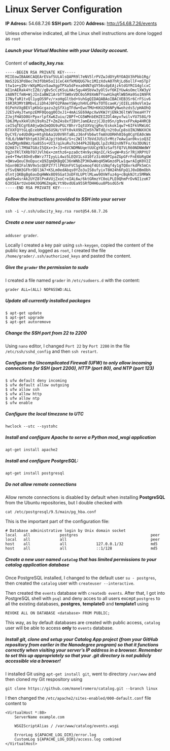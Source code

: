 # Linux Server Configuration

**IP Adress:** 54.68.7.26
**SSH port:** 2200
**Address:** http://54.68.7.26/events


Unless otherwise indicated, all the Linux shell instructions are done logged as `root`

##### Launch your Virtual Machine with your Udacity account.
Content of **udacity_key.rsa**:
```
-----BEGIN RSA PRIVATE KEY-----
MIIEowIBAAKCAQEArEVaf5ULAlsQAPR9l7eNV5lrPVZwJdOYyRYOAQV3hPbb1Rg/
NmS32G3Pd8ec7m3fObH5oI1CeC4XfkMUQUG7kc1MIzXdvA07hRjLd6ollF+mSTp7
ttw1o+yINrrWXpMGzn5awXgpTPXa5dFexa04N7qUY56sdpEAjzktdGYRCG4glcxC
NI1nAERak4YcIZ0//gBv5cCzKSuLHAc5gu4H5bVw3yOlSvf6KIYUwAsOmclXW3yV
zA8NTCfmN+WjJInIaBWZ1ArbTTSW0xVDC0o5R9XmNfYswH1kqRlWB5Ha9So1N9FR
I7NyfaR1tvQl1ygOS9Fv/rxoHgGltbd+VuhGgQIDAQABAoIBACVEB3Sr6CrFSiv6
t6R3R3MYtBMbvLziDh4J0FO2PAmeYSWyzhHVLdP6xTOTEcaeK/jOIELz69oVlm1w
01PehVXgBEVlpKbGcgazu2gSfXigTFdw+EwxTMU+KKU2O6NPyNwohzds5/pHAOhQ
J2E5vHyJtwnpzEMF0Qoqg0O3xJ1+4mAiSE69ApcXwVKWJYjENk36ltWV7meaHY7Y
ZJojFHASO0UrPpxrlpfXw6Zuiu/2BPf+CG5WMnbEHZEIZOl4myxfwilvYU758G/9
lD6JMyvXkHlUh19sRsZf+ZmZ4s8xfIBVtJamEAzzjCJDz05n/g9vsxFPxAp4HRCB
ceI5qTECgYEA0jwQmImQOG9uPGLYBhrrIqtUXVqjgRe/Eskok1qw7+6IFkVRWi6C
6TXXFQYtGLqEcebMq2mSUSN/tVFt0vkX9bZIm5h7WTdQ/n2t0uCp8sUINJNNXXCN
DyCYE/o4UDdKp+HtghbAa1U0V9hTaBLz36nFVb6wtfmAhUORHh0I6g0CgYEA0cWm
fdL6/bNWf6htp63JHlAJpjtb0aG/S+c2WIlt7bVdJU5i5rMtz7eAw1an9kvioQ3Z
o3wQMgnN8Wz/Ga8S5s+UI3/qikuRu7o344Pk2EBpQLlpZcR82nXNTFo/Xo3DUNit
D2H87cl7M9ATG0zI5QXx+3+J3+6VCNDMNUqetUUCgYB3zSaf5fQ7VLR60NDNWdWY
Yg2nTRlTXRbTO7JVlh6x+zmthz6+pzaOctHn9ycHqnIC/kSvgW+RsSr7RjXRPYU7
ze4+THwt8OnEvBWrz77IyyLL4wz5LEQV1LsU10fz3i460PIpaZGpGFrFnE6bRgGW
+QWswQeuC0oDpucxQ9ZqmQKBgQC36nWNbZP3KOwWoqH5WGmzdPLw1qwrAIgK0V2Z
hGxn9BIFalNV9xScQEPZf7llPKUnFVCSgGxmoqf4GtsSNqf4y1gTQ8xrkdPk5mCn
zfSvENH3GFhrDDl3A7+KSLm0edAbqs0YZo3uIS8ufyixT8H24h6FpQ1J0xDBmObh
dlntjQKBgBg6avDqHWWx8O9SGat3oDFXLUPtlMLww9OVWfuz4g+cBqkNJtz5MRWk
qAd9w4srAk2UYZ8lPnAVUjZxoCreIAL6w/6ktGRmzYC0oLPLE0QhmPrDvNI1zoK7
63X5EArtUxU4HJOGM6ZmpALYt9bvdUEa95SRfDHH6uu8PbsdG5rN
-----END RSA PRIVATE KEY-----
```

##### Follow the instructions provided to SSH into your server
`ssh -i ~/.ssh/udacity_key.rsa root@54.68.7.26`

##### Create a new user named `grader`
`adduser grader`.

Locally I created a key pair using `ssh-keygen`, copied the content of the public key and, logged as `root`, I created the file `/home/grader/.ssh/authorized_keys` and pasted the content.

##### Give the `grader` the permission to sudo
I created a file named `grader` in `/etc/sudoers.d` with the content:

`grader ALL=(ALL) NOPASSWD:ALL`

##### Update all currently installed packages
```
$ apt-get update
$ apt-get upgrade
$ apt-get autoremove
```

##### Change the SSH port from 22 to 2200
Using `nano` editor, I changed `Port 22` by `Port 2200` in the file `/etc/ssh/sshd_config` and then `ssh restart`.

##### Configure the Uncomplicated Firewall (UFW) to only allow incoming connections for SSH (port 2200), HTTP (port 80), and NTP (port 123)
```
$ ufw default deny incoming
$ ufw default allow outgoing
$ ufw allow ssh
$ ufw allow http
$ ufw allow ntp
$ ufw enable
```

##### Configure the local timezone to UTC
`hwclock --utc --systohc`

##### Install and configure Apache to serve a Python mod_wsgi application
`apt-get install apache2`

##### Install and configure PostgreSQL:
`apt-get install postgresql`

##### Do not allow remote connections
Allow remote connections is disabled by default when installing **PostgreSQL** from the Ubuntu repositories, but I double checked with
````
cat /etc/postgresql/9.5/main/pg_hba.conf
````
This is the important part of the configuration file:
```
# Database administrative login by Unix domain socket
local   all             postgres                                peer
local   all             all                                     peer
host    all             all             127.0.0.1/32            md5
host    all             all             ::1/128                 md5
```

##### Create a new user named `catalog` that has limited permissions to your catalog application database
Once PostgreSQL installed, I changed to the default user `su - postgres`, then created the `catalog` user with `createuser --interactive`.

Then created the `events` database with `createdb events`. After that, I got into PostgreSQL shell with `psql` and deny acces to all users except `postgres` to all the existing databases, **postgres**, **template0** and **template1** using
```
REVOKE ALL ON DATABASE <database> FROM PUBLIC;
```
This way, as by default databases are created with public access, `catalog` user will be able to access **only** to `events` database.

##### Install git, clone and setup your Catalog App project (from your GitHub repository from earlier in the Nanodegree program) so that it functions correctly when visiting your server’s IP address in a browser. Remember to set this up appropriately so that your .git directory is not publicly accessible via a browser!

I installed Git using `apt-get install git`, went to directory `/var/www` and then cloned my Git respository using
```
git clone https://github.com/manelromero/catalog.git --branch linux
```

I then changed the `/etc/apache2/sites-enabled/000-default.conf` file content to
```
<VirtualHost *:80>
	ServerName example.com
	
	WSGIScriptAlias / /var/www/catalog/events.wsgi

	ErrorLog ${APACHE_LOG_DIR}/error.log
	CustomLog ${APACHE_LOG_DIR}/access.log combined
</VirtualHost>
```

